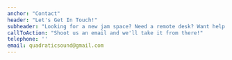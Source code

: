 ```yaml
---
anchor: "Contact"
header: "Let's Get In Touch!"
subheader: "Looking for a new jam space? Need a remote desk? Want help on your next multimedia project?"
callToAction: "Shoot us an email and we'll take it from there!"
telephone: ''
email: quadraticsound@gmail.com
---
```

